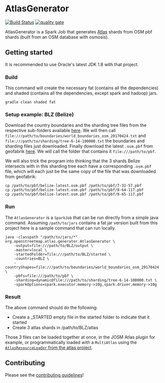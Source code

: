 # AtlasGenerator

[![Build Status](https://travis-ci.org/osmlab/atlas-generator.svg?branch=master)](https://travis-ci.org/osmlab/atlas-generator)
[![quality gate](https://sonarcloud.io/api/project_badges/measure?project=org.openstreetmap.atlas%3Aatlas-generator&metric=alert_status)](https://sonarcloud.io/dashboard?id=org.openstreetmap.atlas%3Aatlas-generator)

AtlasGenerator is a Spark Job that generates [Atlas](https://github.com/osmlab/atlas) shards from OSM pbf shards (built from an OSM database with osmosis).

## Getting started

It is recommended to use Oracle's latest JDK 1.8 with that project.

### Build

This command will create the necessary fat (contains all the dependencies) and shaded (contains all the dependencies, except spark and hadoop) jars.

```
gradle clean shaded fat
```

### Setup example: BLZ (Belize)

Download the country boundaries and the sharding tree files from the respective sub-folders available [here](https://apple.box.com/s/3k3wcc0lq1fhqgozxr4mdi0llf95byo3). We will then call `file:///path/to/boundaries/world_boundaries_osm_20170424.txt` and `file:///path/to/sharding/tree-6-14-100000.txt` the boundaries and sharding files just downloaded. Finally download the latest `.osm.pbf` from geofabrik [here](http://download.geofabrik.de/central-america/belize-latest.osm.pbf). We will call the folder that contains it `file:///path/to/pbf`.

We will also trick the program into thinking that the 3 shards Belize intersects with in this sharding tree each have a corresponding `.osm.pbf` file, which will each just be the same copy of the file that was downloaded from geofabrik:

```
cp /path/to/pbf/belize-latest.osm.pbf /path/to/pbf/7-32-57.pbf
cp /path/to/pbf/belize-latest.osm.pbf /path/to/pbf/8-64-117.pbf
cp /path/to/pbf/belize-latest.osm.pbf /path/to/pbf/8-65-117.pbf
```

### Run

The `AtlasGenerator` is a `SparkJob` that can be run directly from a simple java command. Assuming `/path/to/jars` contains a fat jar version built from this project here is a sample command that can run locally.

```
java -classpath "/path/to/jars/*" org.openstreetmap.atlas.generator.AtlasGenerator \
    -output=file:///path/to/BLZ/output \
    -master=local \
    -startedFolder=file:///path/to/BLZ/started \
    -countries=BLZ \
    -countryShapes=file:///path/to/boundaries/world_boundaries_osm_20170424.txt \
    -pbfs=file:///path/to/pbf \
    -sharding=dynamic@file:///path/to/sharding/tree-6-14-100000.txt \
    -sparkOptions=spark.executor.memory->10g,spark.driver.memory->10g
```

### Result

The above command should do the following:

* Create a _STARTED empty file in the started folder to indicate that it started
* Create 3 atlas shards in /path/to/BLZ/atlas

Those 3 files can be loaded together at once, in the JOSM Atlas plugin for example, or programmatically loaded with a `MultiAtlas` using the [`AtlasResourceLoader` from the atlas project](https://github.com/osmlab/atlas#using-atlas).

## Contributing

Please see the [contributing guidelines](https://github.com/osmlab/atlas/blob/dev/CONTRIBUTING.md)!
